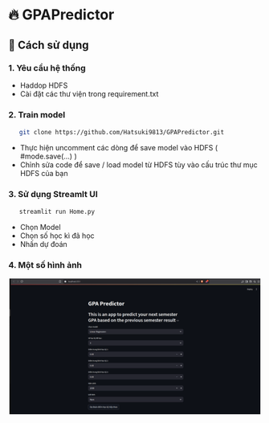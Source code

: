 # 🔥 GPAPredictor
## 📖 Cách sử dụng 
### 1. Yêu cầu hệ thống
- Haddop HDFS
- Cài đặt các thư viện trong requirement.txt
### 2. Train model
```bash
   git clone https://github.com/Hatsuki9813/GPAPredictor.git
   ```
- Thực hiện uncomment các dòng để save model vào HDFS ( #mode.save(...) )
- Chỉnh sửa code để save / load model từ HDFS tùy vào cấu trúc thư mục HDFS của bạn
### 3. Sử dụng Streamlt UI
```bash
   streamlit run Home.py
   ```
- Chọn Model
- Chọn số học kì đã học
- Nhấn dự đoán
### 4. Một số hình ảnh
<p align="center">
  <img src="predictor.png" alt="Demo" width="500"/>
</p>
